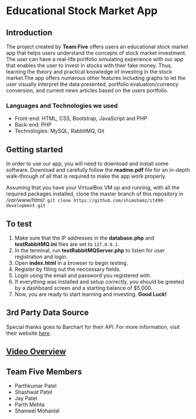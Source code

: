 # Educational Stock Market App

## Introduction
The project created by **Team Five** offers users an educational stock market app that helps users understand the concepts of stock market investment. The user can have a real-life portfolio simulating experience with our app that enables the user to invest in stocks with their fake money. Thus, learning the theory and practical knowledge of investing in the stock market.The app offers numerous other features including graphs to let the user visually interpret the data presented, portfolio evaluation/currency conversion, and current news articles based on the users portfolio.

### Languages and Technologies we used
* Front-end: HTML, CSS, Bootstrap, JavaScript and PHP
* Back-end: PHP
* Technologies: MySQL, RabbitMQ, Git

## Getting started
In order to use our app, you will need to download and install some software. Download and carefully follow the **readme.pdf** file for an in-depth walk-through of all that is required to make the app work properly.

Assuming that you have your VirtualBox VM up and running, with all the required packages installed, clone the master branch of this repository in */var/www/html/*: `git clone https://github.com/shimshamz/it490-development.git`

## To test
1. Make sure that the IP addresses in the **database.php** and **testRabbitMQ.ini** files are set to `127.0.0.1`.
2. In the terminal, run **testRabbitMQServer.php** to listen for user registration and login.
3. Open **index.html** in a browser to begin testing.
4. Register by filling out the neccessary fields.
5. Login using the email and password you registered with. 
6. If everything was installed and setup correctly, you should be greeted by a dashboard screen and a starting balance of $5,000.
7. Now, you are ready to start learning and investing. **Good Luck!**

## 3rd Party Data Source
Special thanks goes to Barchart for their API. For more information, visit their website [here](https://www.barchart.com/ondemand/api "Barchart API").

## [Video Overview](https://mediaspace.njit.edu/media/IT490_ProjectVideo/1_qyjya0of "IT490_Project")

## Team Five Members
* Parthkumar Patel
* Shashwat Patel
* Jay Patel
* Parth Mehta
* Shameel Mohanlal
